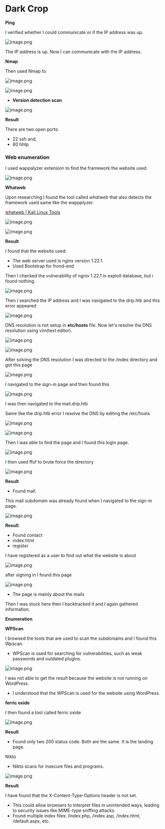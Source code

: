 # Dark Crop

**Ping**

I verified whether I could communicate or if the IP address was up. 

![image.png](image.png)

The IP address is up. Now I can communicate with the IP address.

**Nmap**

Then used Nmap to 

![image.png](image%201.png)

![image.png](image%202.png)

- **Version detection scan**

![image.png](image%203.png)

**Result**

There are two open ports:

- 22 ssh and,
- 80 hhtp

### **Web enumeration**

I used wappalyzer extension to find the framework the website used.

![image.png](image%204.png)

**Whatweb**

Upon researching I found the tool called *whatweb* that also detects the framework used same like the wappplyzer.

[whatweb | Kali Linux Tools](https://www.kali.org/tools/whatweb/)

![image.png](image%205.png)

![image.png](image%206.png)

**Result**

I found that the website used:

- The web server used is nginx version 1.22.1.
- Used Bootstrap for frond-end

Then I checked the vulnerability of ngnix 1.22.1 in exploit database, but i found nothing.

![image.png](image%207.png)

Then I searched the IP address and I was navigated to the drip.htb and this error appeared

![image.png](image%208.png)

DNS resolution is not setup in **etc/hosts** file. Now let's resolve the DNS resolution using vim(text editor).

![image.png](image%209.png)

![image.png](image%2010.png)

After solving the DNS resolution I was directed to the /index directory and got this page

![image.png](image%2011.png)

I navigated to the sign-in page and then found this

![image.png](image%2012.png)

I was then navigated to the mail.drip.htb

Same like the drip.htb error I resolve the DNS by editing the /etc/hosts

![image.png](image%2013.png)

![image.png](image%2014.png)

Then I was able to find the page and I found this login page.

![image.png](image%2015.png)

I then used ffuf to brute force the directory 

![image.png](image%2016.png)

**Result** 

- Found mail.

This mail subdomain was already found when I navigated to the sign-in page.

![image.png](image%2017.png)

**Result** 

- Found contact
- index.html
- register

I have registered as a user to find out what the website is about

![image.png](image%2018.png)

after signing in I found this page

![image.png](image%2019.png)

- The page is mainly about the mails

Then I was stuck here then I backtracked it and I again gathered information.

**Enumeration**

**WPScan**

I browsed the tools that are used to scan the subdomains and I found this Wpscan.

- WPScan is used for searching for vulnerabilities, such as weak passwords and outdated plugins.

![image.png](image%2020.png)

I was not able to get the result because the website is not running on WordPress.

- I understood that the WPScan is used for the website using WordPress.

**ferric oxide**

 I then found a tool called ferric oxide 

![image.png](image%2021.png)

**Result**

- Found only two 200 status code. Both are the same. It is the landing page.

Nikto

- Nikto scans for insecure files and programs.

![image.png](image%2022.png)

**Result**

I have found that the X-Content-Type-Options header is not set.

- This could allow browsers to interpret files in unintended ways, leading to security issues like MIME-type sniffing attacks.
- Found multiple index files: /index.php, /index.asp, /index.html, /default.aspx, etc.